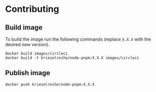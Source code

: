 # Contributing

## Build image

To build the image run the following commands (replace `X.X.X` with the desired new version).

```shell
docker build images/circleci
docker build -t krieselreihe/node-pnpm:X.X.X images/circleci
```

## Publish image

```shell
docker push krieselreihe/node-pnpm:X.X.X
```
